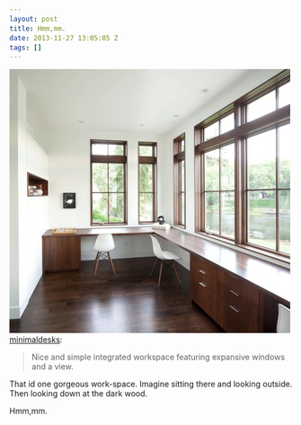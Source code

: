 ```yaml
---
layout: post
title: Hmm,mm.
date: 2013-11-27 13:05:05 Z
tags: []
---
```

![](/media/2013/11/68258145043.jpg)
[minimaldesks](http://minimaldesks.com/post/68093350517/nice-and-simple-integrated-workspace-featuring-expansive):

> Nice and simple integrated workspace featuring expansive windows and a view.

That id one gorgeous work-space. Imagine sitting there and looking outside. Then looking down at the dark wood.

Hmm,mm.
